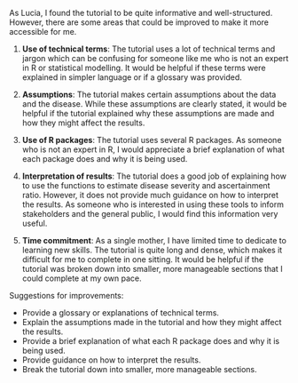 As Lucia, I found the tutorial to be quite informative and well-structured. However, there are some areas that could be improved to make it more accessible for me.

1. **Use of technical terms**: The tutorial uses a lot of technical terms and jargon which can be confusing for someone like me who is not an expert in R or statistical modelling. It would be helpful if these terms were explained in simpler language or if a glossary was provided.

2. **Assumptions**: The tutorial makes certain assumptions about the data and the disease. While these assumptions are clearly stated, it would be helpful if the tutorial explained why these assumptions are made and how they might affect the results.

3. **Use of R packages**: The tutorial uses several R packages. As someone who is not an expert in R, I would appreciate a brief explanation of what each package does and why it is being used.

4. **Interpretation of results**: The tutorial does a good job of explaining how to use the functions to estimate disease severity and ascertainment ratio. However, it does not provide much guidance on how to interpret the results. As someone who is interested in using these tools to inform stakeholders and the general public, I would find this information very useful.

5. **Time commitment**: As a single mother, I have limited time to dedicate to learning new skills. The tutorial is quite long and dense, which makes it difficult for me to complete in one sitting. It would be helpful if the tutorial was broken down into smaller, more manageable sections that I could complete at my own pace.

Suggestions for improvements:

- Provide a glossary or explanations of technical terms.
- Explain the assumptions made in the tutorial and how they might affect the results.
- Provide a brief explanation of what each R package does and why it is being used.
- Provide guidance on how to interpret the results.
- Break the tutorial down into smaller, more manageable sections.
